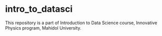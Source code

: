 # intro_to_datasci
This repository is a part of Introduction to Data Science course, Innovative Physics program, Mahidol University.
